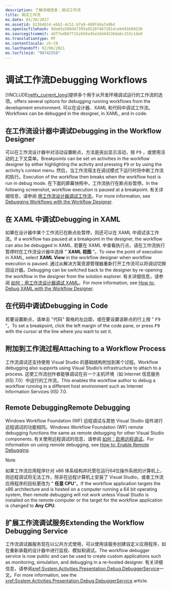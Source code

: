 ```yaml
---
description: 了解详细信息：调试工作流
title: 调试工作流
ms.date: 03/30/2017
ms.assetid: b23b4814-ebb1-4c51-b7a9-469f4da7a96d
ms.openlocfilehash: 9de65e580d47395a9528f4672014ceb491b09230
ms.sourcegitcommit: ddf7edb67715a5b9a45e3dd44536dabc153c1de0
ms.translationtype: MT
ms.contentlocale: zh-CN
ms.lasthandoff: 02/06/2021
ms.locfileid: "99742558"
---
```

# <a name="debugging-workflows"></a><span data-ttu-id="965b1-103">调试工作流</span><span class="sxs-lookup"><span data-stu-id="965b1-103">Debugging Workflows</span></span>

[!INCLUDE[netfx_current_long](../../../includes/netfx-current-long-md.md)]<span data-ttu-id="965b1-104">提供多个用于从开发环境调试运行的工作流的选项。</span><span class="sxs-lookup"><span data-stu-id="965b1-104">offers several options for debugging running workflows from the development environment.</span></span> <span data-ttu-id="965b1-105">可以在设计器、XAML 和代码中调试工作流。</span><span class="sxs-lookup"><span data-stu-id="965b1-105">Workflows can be debugged in the designer, in XAML, and in code.</span></span>

## <a name="debugging-in-the-workflow-designer"></a><span data-ttu-id="965b1-106">在工作流设计器中调试</span><span class="sxs-lookup"><span data-stu-id="965b1-106">Debugging in the Workflow Designer</span></span>

<span data-ttu-id="965b1-107">可以在工作流设计器中对活动设置断点，方法是突出显示活动，按 <kbd>F9</kbd> ，或使用活动的上下文菜单。</span><span class="sxs-lookup"><span data-stu-id="965b1-107">Breakpoints can be set on activities in the workflow designer by either highlighting the activity and pressing <kbd>F9</kbd> or by using the activity’s context menu.</span></span> <span data-ttu-id="965b1-108">然后，当工作流宿主在调试模式下运行时将中断工作流的执行。</span><span class="sxs-lookup"><span data-stu-id="965b1-108">Execution of the workflow then breaks when the workflow host is run in debug mode.</span></span> <span data-ttu-id="965b1-109">在下面的屏幕快照中，工作流执行在断点处暂停。</span><span class="sxs-lookup"><span data-stu-id="965b1-109">In the following screenshot, workflow execution is paused at a breakpoint.</span></span> <span data-ttu-id="965b1-110">有关详细信息，请参阅 [用工作流设计器调试工作流](/visualstudio/workflow-designer/debugging-workflows-with-the-workflow-designer)。</span><span class="sxs-lookup"><span data-stu-id="965b1-110">For more information, see [Debugging Workflows with the Workflow Designer](/visualstudio/workflow-designer/debugging-workflows-with-the-workflow-designer).</span></span>

## <a name="debugging-in-xaml"></a><span data-ttu-id="965b1-111">在 XAML 中调试</span><span class="sxs-lookup"><span data-stu-id="965b1-111">Debugging in XAML</span></span>

<span data-ttu-id="965b1-112">如果在设计器中某个工作流已在断点处暂停，则还可以在 XAML 中调试该工作流。</span><span class="sxs-lookup"><span data-stu-id="965b1-112">If a workflow has paused at a breakpoint in the designer, the workflow can also be debugged in XAML.</span></span> <span data-ttu-id="965b1-113">若要在 XAML 中查看执行点，请在工作流执行暂停时在工作流设计器中选择 " **XAML 视图** "。</span><span class="sxs-lookup"><span data-stu-id="965b1-113">To view the point of execution in XAML, select **XAML View** in the workflow designer when workflow execution is paused.</span></span> <span data-ttu-id="965b1-114">通过从解决方案资源管理器重新打开工作流可以将调试切换回设计器。</span><span class="sxs-lookup"><span data-stu-id="965b1-114">Debugging can be switched back to the designer by re-opening the workflow in the designer from the solution explorer.</span></span> <span data-ttu-id="965b1-115">有关详细信息，请参阅 [如何：用工作流设计器调试 XAML](/visualstudio/workflow-designer/how-to-debug-xaml-with-the-workflow-designer)。</span><span class="sxs-lookup"><span data-stu-id="965b1-115">For more information, see [How to: Debug XAML with the Workflow Designer](/visualstudio/workflow-designer/how-to-debug-xaml-with-the-workflow-designer).</span></span>

## <a name="debugging-in-code"></a><span data-ttu-id="965b1-116">在代码中调试</span><span class="sxs-lookup"><span data-stu-id="965b1-116">Debugging in Code</span></span>

<span data-ttu-id="965b1-117">若要设置断点，请单击 "代码" 窗格的左边距，或在要设置该断点的行上按 " <kbd>F9</kbd> "。</span><span class="sxs-lookup"><span data-stu-id="965b1-117">To set a breakpoint, click the left margin of the code pane, or press <kbd>F9</kbd> with the cursor at the line where you want to set it.</span></span>

## <a name="attaching-to-a-workflow-process"></a><span data-ttu-id="965b1-118">附加到工作流过程</span><span class="sxs-lookup"><span data-stu-id="965b1-118">Attaching to a Workflow Process</span></span>

<span data-ttu-id="965b1-119">工作流调试还支持使用 Visual Studio 的基础结构附加到某个过程。</span><span class="sxs-lookup"><span data-stu-id="965b1-119">Workflow debugging also supports using Visual Studio’s infrastructure to attach to a process.</span></span> <span data-ttu-id="965b1-120">这使工作流创作者能够调试在另一个主机环境（如 Internet 信息服务 (IIS) 7.0）中运行的工作流。</span><span class="sxs-lookup"><span data-stu-id="965b1-120">This enables the workflow author to debug a workflow running in a different host environment such as Internet Information Services (IIS) 7.0.</span></span>

## <a name="remote-debugging"></a><span data-ttu-id="965b1-121">Remote Debugging</span><span class="sxs-lookup"><span data-stu-id="965b1-121">Remote Debugging</span></span>

<span data-ttu-id="965b1-122">Windows Workflow Foundation (WF) 远程调试与其他 Visual Studio 组件进行远程调试的功能相同。</span><span class="sxs-lookup"><span data-stu-id="965b1-122">Windows Workflow Foundation (WF) remote debugging functions the same as remote debugging for other Visual Studio components.</span></span> <span data-ttu-id="965b1-123">有关使用远程调试的信息，请参阅 [如何：启用远程调试](/previous-versions/visualstudio/visual-studio-2010/febz73k0(v=vs.100))。</span><span class="sxs-lookup"><span data-stu-id="965b1-123">For information on using remote debugging, see [How to: Enable Remote Debugging](/previous-versions/visualstudio/visual-studio-2010/febz73k0(v=vs.100)).</span></span>

> [!NOTE]
> <span data-ttu-id="965b1-124">如果工作流应用程序针对 x86 体系结构并托管在运行64位操作系统的计算机上，则远程调试将无法工作，除非在远程计算机上安装了 Visual Studio，或者工作流应用程序的目标更改为 " **任意 CPU**"。</span><span class="sxs-lookup"><span data-stu-id="965b1-124">If the workflow application targets the x86 architecture and is hosted on a computer running a 64 bit operating system, then remote debugging will not work unless Visual Studio is installed on the remote computer or the target for the workflow application is changed to **Any CPU**.</span></span>

## <a name="extending-the-workflow-debugging-service"></a><span data-ttu-id="965b1-125">扩展工作流调试服务</span><span class="sxs-lookup"><span data-stu-id="965b1-125">Extending the Workflow Debugging Service</span></span>

<span data-ttu-id="965b1-126">工作流调试器服务现在以公共方式使用，可以使用该服务创建自定义应用程序，如在重新承载的设计器中进行监视、模拟和调试。</span><span class="sxs-lookup"><span data-stu-id="965b1-126">The workflow debugger service is now public and can be used to create custom applications such as monitoring, simulation, and debugging in a re-hosted designer.</span></span> <span data-ttu-id="965b1-127">有关详细信息，请参阅<xref:System.Activities.Presentation.Debug.DebuggerService>一文。</span><span class="sxs-lookup"><span data-stu-id="965b1-127">For more information, see the <xref:System.Activities.Presentation.Debug.DebuggerService> article.</span></span>
